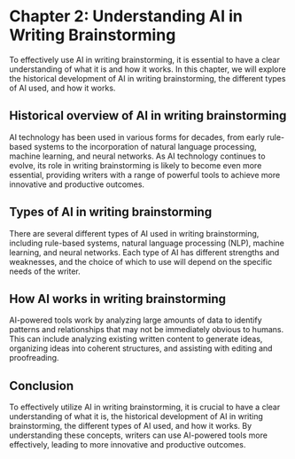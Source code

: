 Chapter 2: Understanding AI in Writing Brainstorming
====================================================

To effectively use AI in writing brainstorming, it is essential to have a clear understanding of what it is and how it works. In this chapter, we will explore the historical development of AI in writing brainstorming, the different types of AI used, and how it works.

Historical overview of AI in writing brainstorming
--------------------------------------------------

AI technology has been used in various forms for decades, from early rule-based systems to the incorporation of natural language processing, machine learning, and neural networks. As AI technology continues to evolve, its role in writing brainstorming is likely to become even more essential, providing writers with a range of powerful tools to achieve more innovative and productive outcomes.

Types of AI in writing brainstorming
------------------------------------

There are several different types of AI used in writing brainstorming, including rule-based systems, natural language processing (NLP), machine learning, and neural networks. Each type of AI has different strengths and weaknesses, and the choice of which to use will depend on the specific needs of the writer.

How AI works in writing brainstorming
-------------------------------------

AI-powered tools work by analyzing large amounts of data to identify patterns and relationships that may not be immediately obvious to humans. This can include analyzing existing written content to generate ideas, organizing ideas into coherent structures, and assisting with editing and proofreading.

Conclusion
----------

To effectively utilize AI in writing brainstorming, it is crucial to have a clear understanding of what it is, the historical development of AI in writing brainstorming, the different types of AI used, and how it works. By understanding these concepts, writers can use AI-powered tools more effectively, leading to more innovative and productive outcomes.
